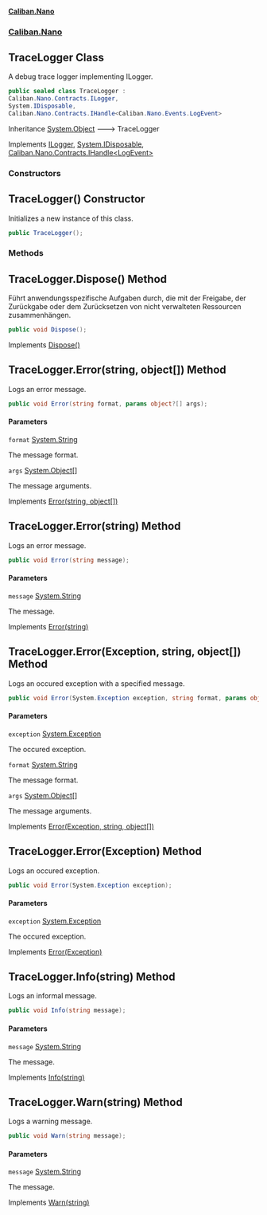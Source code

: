 #### [Caliban.Nano](index.md 'index')
### [Caliban.Nano](Caliban.Nano.md 'Caliban.Nano')

## TraceLogger Class

A debug trace logger implementing ILogger.

```csharp
public sealed class TraceLogger :
Caliban.Nano.Contracts.ILogger,
System.IDisposable,
Caliban.Nano.Contracts.IHandle<Caliban.Nano.Events.LogEvent>
```

Inheritance [System.Object](https://docs.microsoft.com/en-us/dotnet/api/System.Object 'System.Object') &#129106; TraceLogger

Implements [ILogger](Caliban.Nano.Contracts.ILogger.md 'Caliban.Nano.Contracts.ILogger'), [System.IDisposable](https://docs.microsoft.com/en-us/dotnet/api/System.IDisposable 'System.IDisposable'), [Caliban.Nano.Contracts.IHandle&lt;](Caliban.Nano.Contracts.IHandle_T_.md 'Caliban.Nano.Contracts.IHandle<T>')[LogEvent](Caliban.Nano.Events.LogEvent.md 'Caliban.Nano.Events.LogEvent')[&gt;](Caliban.Nano.Contracts.IHandle_T_.md 'Caliban.Nano.Contracts.IHandle<T>')
### Constructors

<a name='Caliban.Nano.TraceLogger.TraceLogger()'></a>

## TraceLogger() Constructor

Initializes a new instance of this class.

```csharp
public TraceLogger();
```
### Methods

<a name='Caliban.Nano.TraceLogger.Dispose()'></a>

## TraceLogger.Dispose() Method

Führt anwendungsspezifische Aufgaben durch, die mit der Freigabe, der Zurückgabe oder dem Zurücksetzen von nicht verwalteten Ressourcen zusammenhängen.

```csharp
public void Dispose();
```

Implements [Dispose()](https://docs.microsoft.com/en-us/dotnet/api/System.IDisposable.Dispose 'System.IDisposable.Dispose')

<a name='Caliban.Nano.TraceLogger.Error(string,object[])'></a>

## TraceLogger.Error(string, object[]) Method

Logs an error message.

```csharp
public void Error(string format, params object?[] args);
```
#### Parameters

<a name='Caliban.Nano.TraceLogger.Error(string,object[]).format'></a>

`format` [System.String](https://docs.microsoft.com/en-us/dotnet/api/System.String 'System.String')

The message format.

<a name='Caliban.Nano.TraceLogger.Error(string,object[]).args'></a>

`args` [System.Object](https://docs.microsoft.com/en-us/dotnet/api/System.Object 'System.Object')[[]](https://docs.microsoft.com/en-us/dotnet/api/System.Array 'System.Array')

The message arguments.

Implements [Error(string, object[])](Caliban.Nano.Contracts.ILogger.md#Caliban.Nano.Contracts.ILogger.Error(string,object[]) 'Caliban.Nano.Contracts.ILogger.Error(string, object[])')

<a name='Caliban.Nano.TraceLogger.Error(string)'></a>

## TraceLogger.Error(string) Method

Logs an error message.

```csharp
public void Error(string message);
```
#### Parameters

<a name='Caliban.Nano.TraceLogger.Error(string).message'></a>

`message` [System.String](https://docs.microsoft.com/en-us/dotnet/api/System.String 'System.String')

The message.

Implements [Error(string)](Caliban.Nano.Contracts.ILogger.md#Caliban.Nano.Contracts.ILogger.Error(string) 'Caliban.Nano.Contracts.ILogger.Error(string)')

<a name='Caliban.Nano.TraceLogger.Error(System.Exception,string,object[])'></a>

## TraceLogger.Error(Exception, string, object[]) Method

Logs an occured exception with a specified message.

```csharp
public void Error(System.Exception exception, string format, params object?[] args);
```
#### Parameters

<a name='Caliban.Nano.TraceLogger.Error(System.Exception,string,object[]).exception'></a>

`exception` [System.Exception](https://docs.microsoft.com/en-us/dotnet/api/System.Exception 'System.Exception')

The occured exception.

<a name='Caliban.Nano.TraceLogger.Error(System.Exception,string,object[]).format'></a>

`format` [System.String](https://docs.microsoft.com/en-us/dotnet/api/System.String 'System.String')

The message format.

<a name='Caliban.Nano.TraceLogger.Error(System.Exception,string,object[]).args'></a>

`args` [System.Object](https://docs.microsoft.com/en-us/dotnet/api/System.Object 'System.Object')[[]](https://docs.microsoft.com/en-us/dotnet/api/System.Array 'System.Array')

The message arguments.

Implements [Error(Exception, string, object[])](Caliban.Nano.Contracts.ILogger.md#Caliban.Nano.Contracts.ILogger.Error(System.Exception,string,object[]) 'Caliban.Nano.Contracts.ILogger.Error(System.Exception, string, object[])')

<a name='Caliban.Nano.TraceLogger.Error(System.Exception)'></a>

## TraceLogger.Error(Exception) Method

Logs an occured exception.

```csharp
public void Error(System.Exception exception);
```
#### Parameters

<a name='Caliban.Nano.TraceLogger.Error(System.Exception).exception'></a>

`exception` [System.Exception](https://docs.microsoft.com/en-us/dotnet/api/System.Exception 'System.Exception')

The occured exception.

Implements [Error(Exception)](Caliban.Nano.Contracts.ILogger.md#Caliban.Nano.Contracts.ILogger.Error(System.Exception) 'Caliban.Nano.Contracts.ILogger.Error(System.Exception)')

<a name='Caliban.Nano.TraceLogger.Info(string)'></a>

## TraceLogger.Info(string) Method

Logs an informal message.

```csharp
public void Info(string message);
```
#### Parameters

<a name='Caliban.Nano.TraceLogger.Info(string).message'></a>

`message` [System.String](https://docs.microsoft.com/en-us/dotnet/api/System.String 'System.String')

The message.

Implements [Info(string)](Caliban.Nano.Contracts.ILogger.md#Caliban.Nano.Contracts.ILogger.Info(string) 'Caliban.Nano.Contracts.ILogger.Info(string)')

<a name='Caliban.Nano.TraceLogger.Warn(string)'></a>

## TraceLogger.Warn(string) Method

Logs a warning message.

```csharp
public void Warn(string message);
```
#### Parameters

<a name='Caliban.Nano.TraceLogger.Warn(string).message'></a>

`message` [System.String](https://docs.microsoft.com/en-us/dotnet/api/System.String 'System.String')

The message.

Implements [Warn(string)](Caliban.Nano.Contracts.ILogger.md#Caliban.Nano.Contracts.ILogger.Warn(string) 'Caliban.Nano.Contracts.ILogger.Warn(string)')